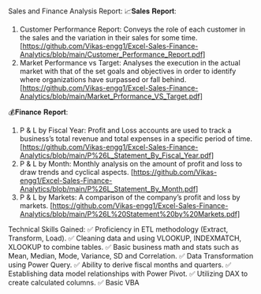 Sales and Finance Analysis Report:
📈𝐒𝐚𝐥𝐞𝐬 𝐑𝐞𝐩𝐨𝐫𝐭:
1. Customer Performance Report: Conveys the role of each customer in the sales and the variation in their sales for some time. [https://github.com/Vikas-engg1/Excel-Sales-Finance-Analytics/blob/main/Customer_Performance_Report.pdf]
2. Market Performance vs Target: Analyses the execution in the actual market with that of the set goals and objectives in order to identify where organizations have surpassed or fall behind. [https://github.com/Vikas-engg1/Excel-Sales-Finance-Analytics/blob/main/Market_Prformance_VS_Target.pdf]

💰𝐅𝐢𝐧𝐚𝐧𝐜𝐞 𝐑𝐞𝐩𝐨𝐫𝐭:
1. P & L by Fiscal Year: Profit and Loss accounts are used to track a business’s total revenue and total expenses in a specific period of time. [https://github.com/Vikas-engg1/Excel-Sales-Finance-Analytics/blob/main/P%26L_Statement_By_Fiscal_Year.pdf]
2. P & L by Month: Monthly analysis on the amount of profit and loss to draw trends and cyclical aspects. [https://github.com/Vikas-engg1/Excel-Sales-Finance-Analytics/blob/main/P%26L_Statement_By_Month.pdf]
3. P & L by Markets: A comparison of the company’s profit and loss by markets. [https://github.com/Vikas-engg1/Excel-Sales-Finance-Analytics/blob/main/P%26L%20Statement%20by%20Markets.pdf]

Technical Skills Gained:
✅ Proficiency in ETL methodology (Extract, Transform, Load).
✅ Cleaning data and using VLOOKUP, INDEXMATCH, XLOOKUP to combine tables.
✅ Basic business math and stats such as Mean, Median, Mode, Variance, SD and Correlation.
✅ Data Transformation using Power Query.
✅ Ability to derive fiscal months and quarters.
✅ Establishing data model relationships with Power Pivot.
✅ Utilizing DAX to create calculated columns.
✅ Basic VBA
